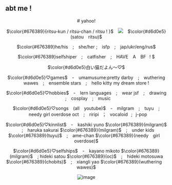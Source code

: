 ## abt me !
<div align="center">
  # yahoo! 
  
  $\color{#676389}{ritsu-kun / ritsu-chan / ritsu ! }$⠀ <img src=https://files.catbox.moe/f8z1rn.gif>⠀ $\color{#d6d0e5}(satou⠀ ritsu)$
  
  $\color{#676389}he/his⠀  ;⠀ she/her ; ⠀isfp ⠀; ⠀jap/ukr/eng/rus$

  $\color{#676389}selfshiper⠀ ; ⠀catfisher ⠀;⠀ HAVE ⠀A⠀ BF⠀! $

  $\color{#d6d0e5}白い猫だよん～♡$
  
  $\color{#d6d0e5}♡games$ ⠀-⠀ umamusume:pretty darby⠀ ;⠀ wuthering wawes⠀ ; ⠀ensemble stars⠀ ;⠀ hello kitty my dream store !
  
  $\color{#d6d0e5}♡hobbies$ ⠀-⠀ lern languages ⠀;⠀ wear jsf⠀ ;⠀ drawing ⠀;⠀ cosplay⠀ ; ⠀music 

  $\color{#d6d0e5}♡songs⠀ (all ⠀youtube)$ ⠀- ⠀milgram⠀ ; ⠀tuyu ⠀; ⠀needy girl overdose oct⠀ ; ⠀riripi⠀；⠀vocaloid⠀;⠀j-pop

  $\color{#d6d0e5}♡kinnlist$ ⠀- ⠀kashiki yuno $\color{#676389}(milgram)$ ⠀; ⠀haruka sakurai $\color{#676389}(milgram)$ ⠀;⠀ under kids $\color{#676389}(tuyu)$ ⠀; ⠀ame-chan $\color{#676389}(needy⠀  girl ⠀ overdose)$

  $\color{#d6d0e5}♡selfships$ ⠀-⠀ kayano mikoto $\color{#676389}(milgram)$ ⠀; hideki satou $\color{#676389}(oc)$⠀ ; ⠀hideki motosuwa $\color{#676389}(chobits)$⠀ ; ⠀xiangli yao $\color{#676389}(wuthering ⠀ wawes)$
  
  ![image](https://files.catbox.moe/448fp8.png)
  
</div>

